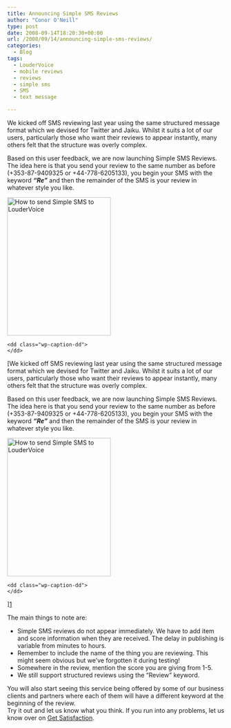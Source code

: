 ```yaml
---
title: Announcing Simple SMS Reviews
author: "Conor O'Neill"
type: post
date: 2008-09-14T18:20:30+00:00
url: /2008/09/14/announcing-simple-sms-reviews/
categories:
  - Blog
tags:
  - LouderVoice
  - mobile reviews
  - reviews
  - simple sms
  - SMS
  - text message

---
```

We kicked off SMS reviewing last year using the same structured message format which we devised for Twitter and Jaiku. Whilst it suits a lot of our users, particularly those who want their reviews to appear instantly, many others felt that the structure was overly complex.

Based on this user feedback, we are now launching Simple SMS Reviews. The idea here is that you send your review to the same number as before (+353-87-9409325 or +44-778-6205133), you begin your SMS with the **_<span style="font-weight: normal;"><span style="font-style: normal;">keyword </span></span>&#8220;Re&#8221;_** and then the remainder of the SMS is your review in whatever style you like.

<div class="mceTemp">
  <dl id="attachment_132" class="wp-caption alignnone" style="width: 250px;">
    <dt class="wp-caption-dt">
      <a href="http://www.loudervoice.com/wp-content/uploads/2008/09/simple_sms_01.jpg"><img class="size-full wp-image-132" title="Simple SMS" src="http://www.loudervoice.com/wp-content/uploads/2008/09/simple_sms_01.jpg" alt="How to send Simple SMS to LouderVoice" width="240" height="320" /></a>
    </dt>
    
    <dd class="wp-caption-dd">
    </dd>
  </dl>
</div>

[We kicked off SMS reviewing last year using the same structured message format which we devised for Twitter and Jaiku. Whilst it suits a lot of our users, particularly those who want their reviews to appear instantly, many others felt that the structure was overly complex.

Based on this user feedback, we are now launching Simple SMS Reviews. The idea here is that you send your review to the same number as before (+353-87-9409325 or +44-778-6205133), you begin your SMS with the **_<span style="font-weight: normal;"><span style="font-style: normal;">keyword </span></span>&#8220;Re&#8221;_** and then the remainder of the SMS is your review in whatever style you like.

<div class="mceTemp">
  <dl id="attachment_132" class="wp-caption alignnone" style="width: 250px;">
    <dt class="wp-caption-dt">
      <a href="http://www.loudervoice.com/wp-content/uploads/2008/09/simple_sms_01.jpg"><img class="size-full wp-image-132" title="Simple SMS" src="http://www.loudervoice.com/wp-content/uploads/2008/09/simple_sms_01.jpg" alt="How to send Simple SMS to LouderVoice" width="240" height="320" /></a>
    </dt>
    
    <dd class="wp-caption-dd">
    </dd>
  </dl>
</div>

][1] 

The main things to note are:

  * Simple SMS reviews do not appear immediately. We have to add item and score information when they are received. The delay in publishing is variable from minutes to hours.
  * Remember to include the name of the thing you are reviewing. This might seem obvious but we&#8217;ve forgotten it during testing!
  * Somewhere in the review, mention the score you are giving from 1-5.
  * We still support structured reviews using the &#8220;Review&#8221; keyword.

<div>
  You will also start seeing this service being offered by some of our business clients and partners where each of them will have a different keyword at the beginning of the review.
</div>

<div>
  Try it out and let us know what you think. If you run into any problems, let us know over on <a href="http://getsatisfaction.com/loudervoice">Get Satisfaction</a>.
</div>

 [1]: http://www.loudervoice.com/wp-content/uploads/2008/09/simplesms01.jpg